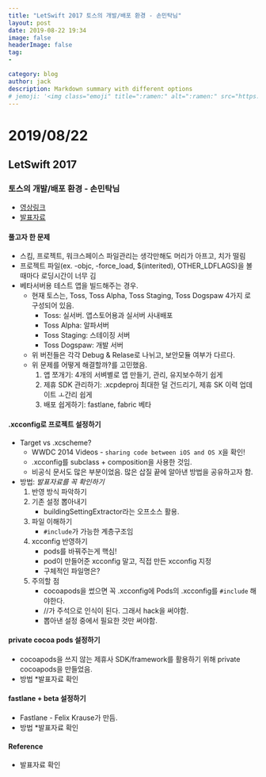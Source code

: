 ```yaml
---
title: "LetSwift 2017 토스의 개발/배포 환경 - 손민탁님"
layout: post
date: 2019-08-22 19:34
image: false
headerImage: false
tag:
-

category: blog
author: jack
description: Markdown summary with different options
# jemoji: '<img class="emoji" title=":ramen:" alt=":ramen:" src="https://assets.github.com/images/icons/emoji/unicode/1f35c.png" height="20" width="20" align="absmiddle">'
---
```


# 2019/08/22
## LetSwift 2017
### 토스의 개발/배포 환경 - 손민탁님
- [영상링크](https://youtu.be/338FdLzGhhY)
- [발표자료](https://www.slideshare.net/MintakSon/ios-80115427)

#### 풀고자 한 문제
- 스킴, 프로젝트, 워크스페이스 파일관리는 생각만해도 머리가 아프고, 치가 떨림
- 프로젝트 파일(ex. -objc, -force_load, $(interited), OTHER_LDFLAGS)을 볼 때마다 로딩시간이 너무 김
- 베타서버용 테스트 앱을 빌드해주는 경우.
  - 현재 토스는, Toss, Toss Alpha, Toss Staging, Toss Dogspaw 4가지 로 구성되어 있음.
    - Toss: 실서버. 앱스토어용과 실서버 사내배포
    - Toss Alpha: 알파서버
    - Toss Staging: 스테이징 서버
    - Toss Dogspaw: 개발 서버
  - 위 버전들은 각각 Debug & Relase로 나뉘고, 보안모듈 여부가 다르다.
  - 위 문제를 어떻게 해결할까?를 고민했음.
    1. 앱 쪼개기: 4개의 서벼별로 앱 만들기, 관리, 유지보수하기 쉽게
    2. 제휴 SDK 관리하기: .xcpdeproj 최대한 덜 건드리기, 제휴 SK 이력 업데이트 ㅗ간리 쉽게
    3. 배포 쉽게하기: fastlane, fabric 베타

#### .xcconfig로 프로젝트 설정하기
- Target vs .xcscheme?
  - WWDC 2014 Videos - `sharing code between iOS and OS X`을 확인!
  - .xcconfig를 subclass + composition을 사용한 것임.
  - 비공식 문서도 많은 부분이었음. 많은 삽질 끝에 알아낸 방법을 공유하고자 함.
- 방법: *발표자료를 꼭 확인하기*
  1. 반영 방식 파악하기
  2. 기존 설정 뽑아내기
     - buildingSettingExtractor라는 오프소스 활용.
  3. 파일 이해하기
     - `#include`가 가능한 계층구조임
  4. xcconfig 반영하기
     - pods를 바꿔주는게 핵심!
     - pod이 만들어준 xcconfig 말고, 직접 만든 xcconfig 지정
     - 구체적인 파일명은?
  5. 주의할 점
     - cocoapods을 썼으면 꼭 .xcconfig에 Pods의 .xcconfig를 `#include` 해야한다.
     - //가 주석으로 인식이 된다. 그래서 hack을 써야함.
     - 뽑아낸 설정 중에서 필요한 것만 써야함.

#### private cocoa pods 설정하기
- cocoapods을 쓰지 않는 제휴사 SDK/framework를 활용하기 위해 private cocoapods을 만들었음.
- 방법 *발표자료 확인

#### fastlane + beta 설정하기
- Fastlane - Felix Krause가 만듬.
- 방법 *발표자료 확인

#### Reference
- 발표자료 확인
